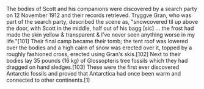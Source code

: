 The bodies of Scott and his companions were discovered by a search party on 12 November 1912 and their records retrieved. Tryggve Gran, who was part of the search party, described the scene as, "snowcovered til up above the door, with Scott in the middle, half out of his bagg [sic] ... the frost had made the skin yellow & transparent & I’ve never seen anything worse in my life."[101] Their final camp became their tomb; the tent roof was lowered over the bodies and a high cairn of snow was erected over it, topped by a roughly fashioned cross, erected using Gran's skis.[102] Next to their bodies lay 35 pounds (16 kg) of Glossopteris tree fossils which they had dragged on hand sledges.[103] These were the first ever discovered Antarctic fossils and proved that Antarctica had once been warm and connected to other continents.[1]